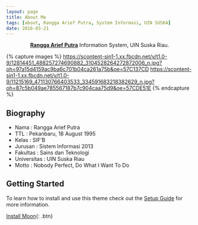 ```yaml
---
layout: page
title: About Me
tags: [about, Rangga Arief Putra, System Informasi, UIN SUSKA]
date: 2016-03-21
---
```

    
<center><a href="https://www.facebook.com/RanggaAriefPutra"><b>Rangga Arief Putra</b></a> Information System, UIN Suska Riau.</center>

{% capture images %}
    https://scontent-sin1-1.xx.fbcdn.net/v/t1.0-9/12814451_488257274690882_3104528264272872006_n.jpg?oh=97a15d4159ac9ba6c701b04ca261a75b&oe=57C137CD
    https://scontent-sin1-1.xx.fbcdn.net/v/t1.0-9/11215169_471130766403533_334591683218382629_n.jpg?oh=87c5b049ae785567187b7c904caa75d9&oe=57CDE51E
{% endcapture %}


## Biography
* Nama : Rangga Arief Putra
* TTL : Pekanbaru, 18 August 1995 
* Kelas : SIF’B 
* Jurusan : Sistem Informasi 2013
* Fakultas : Sains dan Teknologi
* Universitas : UIN Suska Riau
* Motto : Nobody Perfect, Do What I Want To Do


## Getting Started

To learn how to install and use this theme check out the [Setup Guide](http://taylantatli.me/Moon/moon-theme/) for more information.
      
[Install Moon](https://github.com/TaylanTatli/Moon){: .btn}
